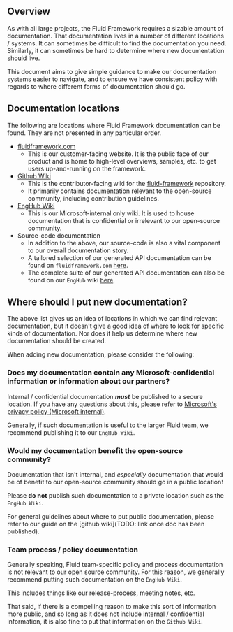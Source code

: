 ## Overview

As with all large projects, the Fluid Framework requires a sizable amount of documentation.
That documentation lives in a number of different locations / systems.
It can sometimes be difficult to find the documentation you need.
Similarly, it can sometimes be hard to determine where new documentation should live.

This document aims to give simple guidance to make our documentation systems easier to navigate, and to ensure we have consistent policy with regards to where different forms of documentation should go.

## Documentation locations

The following are locations where Fluid Framework documentation can be found.
They are not presented in any particular order.

- [fluidframework.com](https://fluidframework.com/)
  - This is our customer-facing website.
    It is the public face of our product and is home to high-level overviews, samples, etc. to get users up-and-running on the framework.
- [Github Wiki](https://github.com/microsoft/FluidFramework/wiki)
  - This is the contributor-facing wiki for the [fluid-framework](https://github.com/microsoft/FluidFramework) repository.
  - It primarily contains documentation relevant to the open-source community, including contribution guidelines.
- [EngHub Wiki](https://eng.ms/docs/experiences-devices/oxo/office-shared/wacbohemia/fluid-framework-platform-internal/ff-platform-docs/docs/overview)
  - This is our Microsoft-internal only wiki.
    It is used to house documentation that is confidential or irrelevant to our open-source community.
- Source-code documentation
  - In addition to the above, our source-code is also a vital component to our overall documentation story.
  - A tailored selection of our generated API documentation can be found on `fluidframework.com` [here](https://fluidframework.com/docs/apis/).
  - The complete suite of our generated API documentation can also be found on our `EngHub` wiki [here](https://eng.ms/docs/experiences-devices/oxo/office-shared/wacbohemia/fluid-framework-platform-internal/ff-platform-docs/docs/apis/main).

## Where should I put new documentation?

The above list gives us an idea of locations in which we can find relevant documentation, but it doesn't give a good idea of where to look for specific kinds of documentation.
Nor does it help us determine where new documentation should be created.

When adding new documentation, please consider the following:

### Does my documentation contain any Microsoft-confidential information or information about our partners?

Internal / confidential documentation **_must_** be published to a secure location.
If you have any questions about this, please refer to [Microsoft's privacy policy (Microsoft internal)](https://microsoft.sharepoint.com/sites/privacy).

Generally, if such documentation is useful to the larger Fluid team, we recommend publishing it to our `EngHub Wiki`.

### Would my documentation benefit the open-source community?

Documentation that isn't internal, and *especially* documentation that would be of benefit to our open-source community should go in a public location!

Please **do not** publish such documentation to a private location such as the `EngHub Wiki`.

For general guidelines about where to put public documentation, please refer to our guide on the [github wiki](TODO: link once doc has been published).

### Team process / policy documentation

Generally speaking, Fluid team-specific policy and process documentation is not relevant to our open source community.
For this reason, we generally recommend putting such documentation on the `EngHub Wiki`.

This includes things like our release-process, meeting notes, etc.

That said, if there is a compelling reason to make this sort of information more public, and so long as it does not include internal / confidential information, it is also fine to put that information on the `Github Wiki`.
